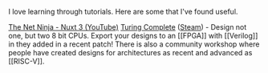 I love learning through tutorials. Here are some that I've found useful.

[The Net Ninja - Nuxt 3 (YouTube)](https://www.youtube.com/playlist?list=PL4cUxeGkcC9haQlqdCQyYmL_27TesCGPC)
[Turing Complete](https://turingcomplete.game/) ([Steam](https://store.steampowered.com/app/1444480/Turing_Complete/)) - Design not one, but two 8 bit CPUs. Export your designs to an [[FPGA]] with [[Verilog]] in they added in a recent patch! There is also a community workshop where people have created designs for architectures as recent and advanced as [[RISC-V]].
